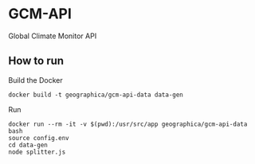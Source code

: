 # GCM-API
Global Climate Monitor API


## How to run
Build the Docker
```
docker build -t geographica/gcm-api-data data-gen
```
Run 
```
docker run --rm -it -v $(pwd):/usr/src/app geographica/gcm-api-data bash
source config.env
cd data-gen
node splitter.js
```
